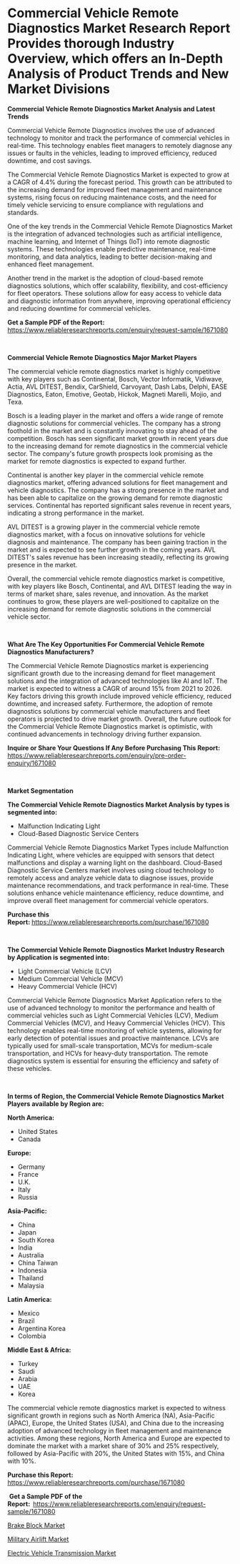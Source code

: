 <p><h1>Commercial Vehicle Remote Diagnostics Market Research Report Provides thorough Industry Overview, which offers an In-Depth Analysis of Product Trends and New Market Divisions</h1></p><p><strong>Commercial Vehicle Remote Diagnostics Market Analysis and Latest Trends</strong></p>
<p><p>Commercial Vehicle Remote Diagnostics involves the use of advanced technology to monitor and track the performance of commercial vehicles in real-time. This technology enables fleet managers to remotely diagnose any issues or faults in the vehicles, leading to improved efficiency, reduced downtime, and cost savings.</p><p>The Commercial Vehicle Remote Diagnostics Market is expected to grow at a CAGR of 4.4% during the forecast period. This growth can be attributed to the increasing demand for improved fleet management and maintenance systems, rising focus on reducing maintenance costs, and the need for timely vehicle servicing to ensure compliance with regulations and standards.</p><p>One of the key trends in the Commercial Vehicle Remote Diagnostics Market is the integration of advanced technologies such as artificial intelligence, machine learning, and Internet of Things (IoT) into remote diagnostic systems. These technologies enable predictive maintenance, real-time monitoring, and data analytics, leading to better decision-making and enhanced fleet management.</p><p>Another trend in the market is the adoption of cloud-based remote diagnostics solutions, which offer scalability, flexibility, and cost-efficiency for fleet operators. These solutions allow for easy access to vehicle data and diagnostic information from anywhere, improving operational efficiency and reducing downtime for commercial vehicles.</p></p>
<p><strong>Get a Sample PDF of the Report:&nbsp;</strong> <a href="https://www.reliableresearchreports.com/enquiry/request-sample/1671080">https://www.reliableresearchreports.com/enquiry/request-sample/1671080</a></p>
<p>&nbsp;</p>
<p><strong>Commercial Vehicle Remote Diagnostics Major Market Players</strong></p>
<p><p>The commercial vehicle remote diagnostics market is highly competitive with key players such as Continental, Bosch, Vector Informatik, Vidiwave, Actia, AVL DITEST, Bendix, CarShield, Carvoyant, Dash Labs, Delphi, EASE Diagnostics, Eaton, Emotive, Geotab, Hickok, Magneti Marelli, Mojio, and Texa.</p><p>Bosch is a leading player in the market and offers a wide range of remote diagnostic solutions for commercial vehicles. The company has a strong foothold in the market and is constantly innovating to stay ahead of the competition. Bosch has seen significant market growth in recent years due to the increasing demand for remote diagnostics in the commercial vehicle sector. The company's future growth prospects look promising as the market for remote diagnostics is expected to expand further.</p><p>Continental is another key player in the commercial vehicle remote diagnostics market, offering advanced solutions for fleet management and vehicle diagnostics. The company has a strong presence in the market and has been able to capitalize on the growing demand for remote diagnostic services. Continental has reported significant sales revenue in recent years, indicating a strong performance in the market.</p><p>AVL DITEST is a growing player in the commercial vehicle remote diagnostics market, with a focus on innovative solutions for vehicle diagnosis and maintenance. The company has been gaining traction in the market and is expected to see further growth in the coming years. AVL DITEST's sales revenue has been increasing steadily, reflecting its growing presence in the market.</p><p>Overall, the commercial vehicle remote diagnostics market is competitive, with key players like Bosch, Continental, and AVL DITEST leading the way in terms of market share, sales revenue, and innovation. As the market continues to grow, these players are well-positioned to capitalize on the increasing demand for remote diagnostic solutions in the commercial vehicle sector.</p></p>
<p>&nbsp;</p>
<p><strong>What Are The Key Opportunities For Commercial Vehicle Remote Diagnostics Manufacturers?</strong></p>
<p><p>The Commercial Vehicle Remote Diagnostics market is experiencing significant growth due to the increasing demand for fleet management solutions and the integration of advanced technologies like AI and IoT. The market is expected to witness a CAGR of around 15% from 2021 to 2026. Key factors driving this growth include improved vehicle efficiency, reduced downtime, and increased safety. Furthermore, the adoption of remote diagnostics solutions by commercial vehicle manufacturers and fleet operators is projected to drive market growth. Overall, the future outlook for the Commercial Vehicle Remote Diagnostics market is optimistic, with continued advancements in technology driving further expansion.</p></p>
<p><strong>Inquire or Share Your Questions If Any Before Purchasing This Report:</strong> <a href="https://www.reliableresearchreports.com/enquiry/pre-order-enquiry/1671080">https://www.reliableresearchreports.com/enquiry/pre-order-enquiry/1671080</a></p>
<p>&nbsp;</p>
<p><strong>Market Segmentation</strong></p>
<p><strong>The Commercial Vehicle Remote Diagnostics Market Analysis by types is segmented into:</strong></p>
<p><ul><li>Malfunction Indicating Light</li><li>Cloud-Based Diagnostic Service Centers</li></ul></p>
<p><p>Commercial Vehicle Remote Diagnostics Market Types include Malfunction Indicating Light, where vehicles are equipped with sensors that detect malfunctions and display a warning light on the dashboard. Cloud-Based Diagnostic Service Centers market involves using cloud technology to remotely access and analyze vehicle data to diagnose issues, provide maintenance recommendations, and track performance in real-time. These solutions enhance vehicle maintenance efficiency, reduce downtime, and improve overall fleet management for commercial vehicle operators.</p></p>
<p><strong>Purchase this Report:&nbsp;</strong><a href="https://www.reliableresearchreports.com/purchase/1671080">https://www.reliableresearchreports.com/purchase/1671080</a></p>
<p>&nbsp;</p>
<p><strong>The Commercial Vehicle Remote Diagnostics Market Industry Research by Application is segmented into:</strong></p>
<p><ul><li>Light Commercial Vehicle (LCV)</li><li>Medium Commercial Vehicle (MCV)</li><li>Heavy Commercial Vehicle (HCV)</li></ul></p>
<p><p>Commercial Vehicle Remote Diagnostics Market Application refers to the use of advanced technology to monitor the performance and health of commercial vehicles such as Light Commercial Vehicles (LCV), Medium Commercial Vehicles (MCV), and Heavy Commercial Vehicles (HCV). This technology enables real-time monitoring of vehicle systems, allowing for early detection of potential issues and proactive maintenance. LCVs are typically used for small-scale transportation, MCVs for medium-scale transportation, and HCVs for heavy-duty transportation. The remote diagnostics system is essential for ensuring the efficiency and safety of these vehicles.</p></p>
<p>&nbsp;</p>
<p><strong>In terms of Region, the Commercial Vehicle Remote Diagnostics Market Players available by Region are:</strong></p>
<p>
    <p> <strong> North America: </strong>
        <ul>
            <li>United States</li>
            <li>Canada</li>
        </ul>
        </p> 
    <p> <strong> Europe: </strong>
        <ul>
            <li>Germany</li>
            <li>France</li>
            <li>U.K.</li>
            <li>Italy</li>
            <li>Russia</li>
        </ul>
        </p> 
    <p> <strong> Asia-Pacific: </strong>
        <ul>
            <li>China</li>
            <li>Japan</li>
            <li>South Korea</li>
            <li>India</li>
            <li>Australia</li>
            <li>China Taiwan</li>
            <li>Indonesia</li>
            <li>Thailand</li>
            <li>Malaysia</li>
        </ul>
        </p> 
    <p> <strong> Latin America: </strong>
        <ul>
            <li>Mexico</li>
            <li>Brazil</li>
            <li>Argentina Korea</li>
            <li>Colombia</li>
        </ul>
        </p> 
    <p> <strong> Middle East & Africa: </strong>
        <ul>
            <li>Turkey</li>
            <li>Saudi</li>
            <li>Arabia</li>
            <li>UAE</li>
            <li>Korea</li>
        </ul>
    </p>
    </p>
<p><p>The commercial vehicle remote diagnostics market is expected to witness significant growth in regions such as North America (NA), Asia-Pacific (APAC), Europe, the United States (USA), and China due to the increasing adoption of advanced technology in fleet management and maintenance activities. Among these regions, North America and Europe are expected to dominate the market with a market share of 30% and 25% respectively, followed by Asia-Pacific with 20%, the United States with 15%, and China with 10%.</p></p>
<p><strong>Purchase this Report: </strong><a href="https://www.reliableresearchreports.com/purchase/1671080">https://www.reliableresearchreports.com/purchase/1671080</a></p>
<p>&nbsp;<strong>Get a Sample PDF of the Report:&nbsp;&nbsp;</strong><a href="https://www.reliableresearchreports.com/enquiry/request-sample/1671080">https://www.reliableresearchreports.com/enquiry/request-sample/1671080</a></p>
<p><strong></strong></p>
<p><p><a href="https://github.com/changoleonlaverguenzanoexiste/Market-Research-Report-List-2/blob/main/brake-block-market.md">Brake Block Market</a></p><p><a href="https://github.com/danielneavesallisons03mba/Market-Research-Report-List-1/blob/main/military-airlift-market.md">Military Airlift Market</a></p><p><a href="https://github.com/dimitrishawkinswaynenp91rgz/Market-Research-Report-List-1/blob/main/electric-vehicle-transmission-market.md">Electric Vehicle Transmission Market</a></p></p>